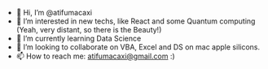 - 👋 Hi, I’m @atifumacaxi
- 👀 I’m interested in new techs, like React and some Quantum computing (Yeah, very distant, so there is the Beauty!)
- 🌱 I’m currently learning Data Science
- 💞️ I’m looking to collaborate on VBA, Excel and DS on mac apple silicons.
- 📫 How to reach me: atifumacaxi@gmail.com :)

<!---
atifumacaxi/atifumacaxi is a ✨ special ✨ repository because its `README.md` (this file) appears on your GitHub profile.
You can click the Preview link to take a look at your changes.
--->
